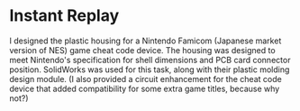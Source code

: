 # Instant Replay

I designed the plastic housing for a Nintendo Famicom (Japanese market version of NES) game cheat code device.
The housing was designed to meet Nintendo's specification for shell dimensions and PCB card connector position. SolidWorks was used for this task, along with their plastic molding design module.
(I also provided a circuit enhancement for the cheat code device that added compatibility for some extra game titles, because why not?)
